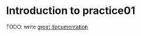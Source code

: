 # Introduction to practice01

TODO: write [great documentation](http://jacobian.org/writing/what-to-write/)
